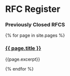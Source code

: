 # RFC Register

### Previously Closed RFCS

{% for page in site.pages %}
<h3><a title="{{ page.title }}" href="{{ page.url | prepend: site.baseurl }}">{{ page.title }}</a></h3>
<p>{{page.excerpt}}</p>
{% endfor %}     